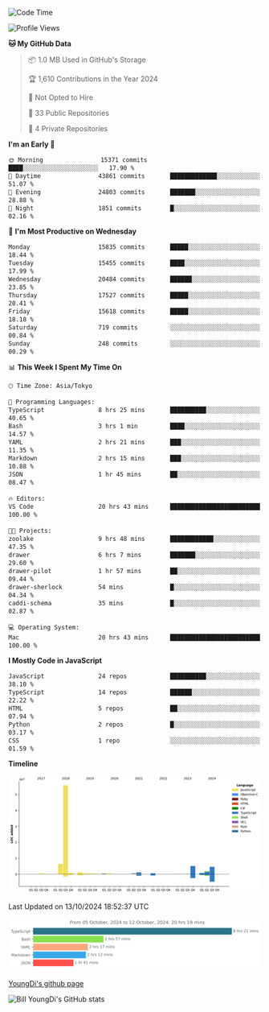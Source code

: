 <!--START_SECTION:waka-->
![Code Time](http://img.shields.io/badge/Code%20Time-985%20hrs%2044%20mins-blue)

![Profile Views](http://img.shields.io/badge/Profile%20Views-30-blue)

**🐱 My GitHub Data** 

> 📦 1.0 MB Used in GitHub's Storage 
 > 
> 🏆 1,610 Contributions in the Year 2024
 > 
> 🚫 Not Opted to Hire
 > 
> 📜 33 Public Repositories 
 > 
> 🔑 4 Private Repositories 
 > 
**I'm an Early 🐤** 

```text
🌞 Morning                15371 commits       ████░░░░░░░░░░░░░░░░░░░░░   17.90 % 
🌆 Daytime                43861 commits       █████████████░░░░░░░░░░░░   51.07 % 
🌃 Evening                24803 commits       ███████░░░░░░░░░░░░░░░░░░   28.88 % 
🌙 Night                  1851 commits        █░░░░░░░░░░░░░░░░░░░░░░░░   02.16 % 
```
📅 **I'm Most Productive on Wednesday** 

```text
Monday                   15835 commits       █████░░░░░░░░░░░░░░░░░░░░   18.44 % 
Tuesday                  15455 commits       ████░░░░░░░░░░░░░░░░░░░░░   17.99 % 
Wednesday                20484 commits       ██████░░░░░░░░░░░░░░░░░░░   23.85 % 
Thursday                 17527 commits       █████░░░░░░░░░░░░░░░░░░░░   20.41 % 
Friday                   15618 commits       █████░░░░░░░░░░░░░░░░░░░░   18.18 % 
Saturday                 719 commits         ░░░░░░░░░░░░░░░░░░░░░░░░░   00.84 % 
Sunday                   248 commits         ░░░░░░░░░░░░░░░░░░░░░░░░░   00.29 % 
```


📊 **This Week I Spent My Time On** 

```text
🕑︎ Time Zone: Asia/Tokyo

💬 Programming Languages: 
TypeScript               8 hrs 25 mins       ██████████░░░░░░░░░░░░░░░   40.65 % 
Bash                     3 hrs 1 min         ████░░░░░░░░░░░░░░░░░░░░░   14.57 % 
YAML                     2 hrs 21 mins       ███░░░░░░░░░░░░░░░░░░░░░░   11.35 % 
Markdown                 2 hrs 15 mins       ███░░░░░░░░░░░░░░░░░░░░░░   10.88 % 
JSON                     1 hr 45 mins        ██░░░░░░░░░░░░░░░░░░░░░░░   08.47 % 

🔥 Editors: 
VS Code                  20 hrs 43 mins      █████████████████████████   100.00 % 

🐱‍💻 Projects: 
zoolake                  9 hrs 48 mins       ████████████░░░░░░░░░░░░░   47.35 % 
drawer                   6 hrs 7 mins        ███████░░░░░░░░░░░░░░░░░░   29.60 % 
drawer-pilot             1 hr 57 mins        ██░░░░░░░░░░░░░░░░░░░░░░░   09.44 % 
drawer-sherlock          54 mins             █░░░░░░░░░░░░░░░░░░░░░░░░   04.34 % 
caddi-schema             35 mins             █░░░░░░░░░░░░░░░░░░░░░░░░   02.87 % 

💻 Operating System: 
Mac                      20 hrs 43 mins      █████████████████████████   100.00 % 
```

**I Mostly Code in JavaScript** 

```text
JavaScript               24 repos            ██████████░░░░░░░░░░░░░░░   38.10 % 
TypeScript               14 repos            ██████░░░░░░░░░░░░░░░░░░░   22.22 % 
HTML                     5 repos             ██░░░░░░░░░░░░░░░░░░░░░░░   07.94 % 
Python                   2 repos             █░░░░░░░░░░░░░░░░░░░░░░░░   03.17 % 
CSS                      1 repo              ░░░░░░░░░░░░░░░░░░░░░░░░░   01.59 % 
```



**Timeline**

![Lines of Code chart](https://raw.githubusercontent.com/Youngdi/Youngdi/master/assets/bar_graph.png)


 Last Updated on 13/10/2024 18:52:37 UTC
<!--END_SECTION:waka-->

![wakatime](./images/stat.svg)

[YoungDi's github page](https://youngdi.github.io)

![Bill YoungDi's GitHub stats](https://github-readme-stats.vercel.app/api?username=youngdi&count_private=true&show_icons=true)
